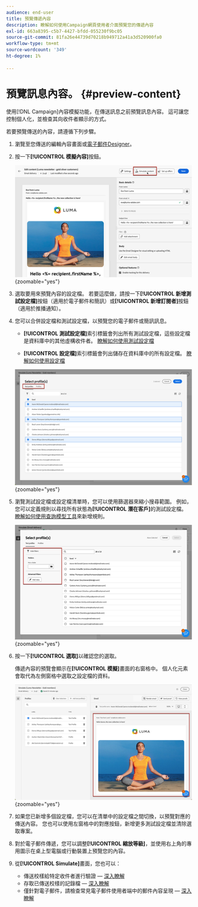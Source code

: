 ```yaml
---
audience: end-user
title: 預覽傳遞內容
description: 瞭解如何使用Campaign網頁使用者介面預覽您的傳遞內容
exl-id: 663a8395-c5b7-4427-bfdd-055230f9bc05
source-git-commit: 81fa26e44739d70218b949712a41a3d520900fa0
workflow-type: tm+mt
source-wordcount: '349'
ht-degree: 1%

---
```



# 預覽訊息內容。 {#preview-content}

使用[!DNL Campaign]內容模擬功能，在傳送訊息之前預覽訊息內容。 這可讓您控制個人化，並檢查其向收件者顯示的方式。

若要預覽傳送的內容，請遵循下列步驟。

1. 瀏覽至您傳送的編輯內容畫面或[電子郵件Designer](../email/get-started-email-designer.md)。

1. 按一下&#x200B;**[!UICONTROL 模擬內容]**&#x200B;按鈕。

   ![](assets/simulate-button.png){zoomable="yes"}

1. 選取要用來預覽內容的設定檔。 若要這麼做，請按一下&#x200B;**[!UICONTROL 新增測試設定檔]**&#x200B;按鈕（適用於電子郵件和簡訊）或&#x200B;**[!UICONTROL 新增訂閱者]**&#x200B;按鈕（適用於推播通知）。

1. 您可以合併設定檔和測試設定檔，以預覽您的電子郵件或簡訊訊息。

   * **[!UICONTROL 測試設定檔]**&#x200B;索引標籤會列出所有測試設定檔，這些設定檔是資料庫中的其他虛構收件者。 [瞭解如何使用測試設定檔](../audience/test-profiles.md)

   * **[!UICONTROL 設定檔]**&#x200B;索引標籤會列出儲存在資料庫中的所有設定檔。 [瞭解如何使用設定檔](../audience/about-recipients.md)

   ![](assets/simulate-select-profiles.png){zoomable="yes"}

1. 瀏覽測試設定檔或設定檔清單時，您可以使用篩選器來縮小搜尋範圍。 例如，您可以定義規則以尋找所有狀態為&#x200B;**[!UICONTROL 潛在客戶]**&#x200B;的測試設定檔。 [瞭解如何使用查詢模型工具](../query/query-modeler-overview.md)來新增規則。

   ![](assets/simulate-test-profile-filter.png){zoomable="yes"}

1. 按一下&#x200B;**[!UICONTROL 選取]**&#x200B;以確認您的選取。

   傳遞內容的預覽會顯示在&#x200B;**[!UICONTROL 模擬]**&#x200B;畫面的右窗格中。 個人化元素會取代為左側窗格中選取之設定檔的資料。

   ![](assets/simulate-preview.png){zoomable="yes"}

1. 如果您已新增多個設定檔，您可以在清單中的設定檔之間切換，以預覽對應的傳送內容。 您也可以使用左窗格中的對應按鈕，新增更多測試設定檔並清除選取專案。

1. 對於電子郵件傳遞，您可以調整&#x200B;**[!UICONTROL 縮放等級]**，並使用右上角的專用圖示在桌上型電腦或行動裝置上預覽您的內容。

1. 從&#x200B;**[!UICONTROL Simulate]**&#x200B;畫面，您也可以：
   * 傳送校樣給特定收件者進行驗證 — [深入瞭解](test-deliveries.md)
   * 存取已傳送校樣的記錄檔 — [深入瞭解](test-deliveries.md#access-test-deliveries)
   * 僅針對電子郵件，請檢查常見電子郵件使用者端中的郵件內容呈現 — [深入瞭解](email-rendering.md)



